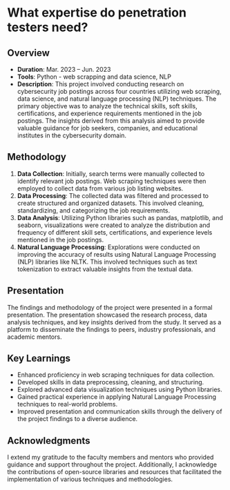 # What expertise do penetration testers need?

## Overview
- **Duration**: Mar. 2023 – Jun. 2023
- **Tools**: Python - web scrapping and data science, NLP
- **Description**: This project involved conducting research on cybersecurity job postings across four countries utilizing web scraping, data science, and natural language processing (NLP) techniques. The primary objective was to analyze the technical skills, soft skills, certifications, and experience requirements mentioned in the job postings. The insights derived from this analysis aimed to provide valuable guidance for job seekers, companies, and educational institutes in the cybersecurity domain.

## Methodology
1. **Data Collection**: Initially, search terms were manually collected to identify relevant job postings. Web scraping techniques were then employed to collect data from various job listing websites.
2. **Data Processing**: The collected data was filtered and processed to create structured and organized datasets. This involved cleaning, standardizing, and categorizing the job requirements.
3. **Data Analysis**: Utilizing Python libraries such as pandas, matplotlib, and seaborn, visualizations were created to analyze the distribution and frequency of different skill sets, certifications, and experience levels mentioned in the job postings.
4. **Natural Language Processing**: Explorations were conducted on improving the accuracy of results using Natural Language Processing (NLP) libraries like NLTK. This involved techniques such as text tokenization to extract valuable insights from the textual data.

## Presentation
The findings and methodology of the project were presented in a formal presentation. The presentation showcased the research process, data analysis techniques, and key insights derived from the study. It served as a platform to disseminate the findings to peers, industry professionals, and academic mentors.

## Key Learnings
- Enhanced proficiency in web scraping techniques for data collection.
- Developed skills in data preprocessing, cleaning, and structuring.
- Explored advanced data visualization techniques using Python libraries.
- Gained practical experience in applying Natural Language Processing techniques to real-world problems.
- Improved presentation and communication skills through the delivery of the project findings to a diverse audience.

## Acknowledgments
I extend my gratitude to the faculty members and mentors who provided guidance and support throughout the project. Additionally, I acknowledge the contributions of open-source libraries and resources that facilitated the implementation of various techniques and methodologies.
